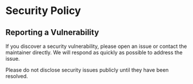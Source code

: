 # Security Policy

## Reporting a Vulnerability

If you discover a security vulnerability, please open an issue or contact the maintainer directly. We will respond as quickly as possible to address the issue.

Please do not disclose security issues publicly until they have been resolved.
